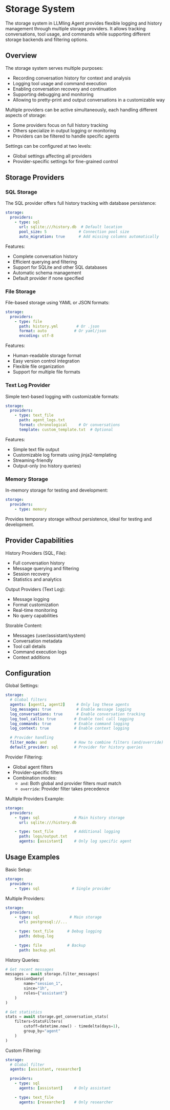 # Storage System

The storage system in LLMling Agent provides flexible logging and history management through multiple storage providers. It allows tracking conversations, tool usage, and commands while supporting different storage backends and filtering options.

## Overview

The storage system serves multiple purposes:
- Recording conversation history for context and analysis
- Logging tool usage and command execution
- Enabling conversation recovery and continuation
- Supporting debugging and monitoring
- Allowing to pretty-print and output conversations in a customizable way

Multiple providers can be active simultaneously, each handling different aspects of storage:
- Some providers focus on full history tracking
- Others specialize in output logging or monitoring
- Providers can be filtered to handle specific agents

Settings can be configured at two levels:
- Global settings affecting all providers
- Provider-specific settings for fine-grained control

## Storage Providers

### SQL Storage
The SQL provider offers full history tracking with database persistence:
```yaml
storage:
  providers:
    - type: sql
      url: sqlite:///history.db  # Default location
      pool_size: 5              # Connection pool size
      auto_migration: true      # Add missing columns automatically
```
Features:
- Complete conversation history
- Efficient querying and filtering
- Support for SQLite and other SQL databases
- Automatic schema management
- Default provider if none specified

### File Storage
File-based storage using YAML or JSON formats:
```yaml
storage:
  providers:
    - type: file
      path: history.yml        # Or .json
      format: auto            # Or yaml/json
      encoding: utf-8
```
Features:
- Human-readable storage format
- Easy version control integration
- Flexible file organization
- Support for multiple file formats

### Text Log Provider
Simple text-based logging with customizable formats:
```yaml
storage:
  providers:
    - type: text_file
      path: agent_logs.txt
      format: chronological     # Or conversations
      template: custom_template.txt  # Optional
```
Features:
- Simple text file output
- Customizable log formats using jinja2-templating
- Streaming-friendly
- Output-only (no history queries)

### Memory Storage
In-memory storage for testing and development:
```yaml
storage:
  providers:
    - type: memory
```
Provides temporary storage without persistence, ideal for testing and development.

## Provider Capabilities

History Providers (SQL, File):
- Full conversation history
- Message querying and filtering
- Session recovery
- Statistics and analytics

Output Providers (Text Log):
- Message logging
- Format customization
- Real-time monitoring
- No query capabilities

Storable Content:
- Messages (user/assistant/system)
- Conversation metadata
- Tool call details
- Command execution logs
- Context additions

## Configuration

Global Settings:
```yaml
storage:
  # Global filters
  agents: [agent1, agent2]     # Only log these agents
  log_messages: true           # Enable message logging
  log_conversations: true      # Enable conversation tracking
  log_tool_calls: true        # Enable tool call logging
  log_commands: true          # Enable command logging
  log_context: true           # Enable context logging

  # Provider handling
  filter_mode: and            # How to combine filters (and/override)
  default_provider: sql       # Provider for history queries
```

Provider Filtering:
- Global agent filters
- Provider-specific filters
- Combination modes:
  - `and`: Both global and provider filters must match
  - `override`: Provider filter takes precedence

Multiple Providers Example:
```yaml
storage:
  providers:
    - type: sql               # Main history storage
      url: sqlite:///history.db

    - type: text_file         # Additional logging
      path: logs/output.txt
      agents: [assistant]     # Only log specific agent
```

## Usage Examples

Basic Setup:
```yaml
storage:
  providers:
    - type: sql              # Single provider
```

Multiple Providers:
```yaml
storage:
  providers:
    - type: sql             # Main storage
      url: postgresql://...

    - type: text_file      # Debug logging
      path: debug.log

    - type: file           # Backup
      path: backup.yml
```

History Queries:
```python
# Get recent messages
messages = await storage.filter_messages(
    SessionQuery(
        name="session_1",
        since="1h",
        roles={"assistant"}
    )
)

# Get statistics
stats = await storage.get_conversation_stats(
    filters=StatsFilters(
        cutoff=datetime.now() - timedelta(days=1),
        group_by="agent"
    )
)
```

Custom Filtering:
```yaml
storage:
  # Global filter
  agents: [assistant, researcher]

  providers:
    - type: sql
      agents: [assistant]     # Only assistant

    - type: text_file
      agents: [researcher]    # Only researcher
```
